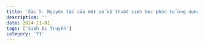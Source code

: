 ```yaml
---
title: 'Bài 5. Nguyên tắc của một số kỹ thuật sinh học phân tử ứng dụng trong y học'
description: ''
date: 2024-11-01
tags: ['Sinh Di Truyền']
category: 'Y1'
---
```

